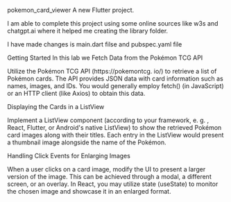 pokemon_card_viewer
A new Flutter project.

I am able to complete this project using some online sources like w3s and chatgpt.ai where it helped me creating the library folder.

I have made changes is main.dart filse and pubspec.yaml file

Getting Started
In this lab we Fetch Data from the Pokémon TCG API

Utilize the Pokémon TCG API (https://pokemontcg. io/) to retrieve a list of Pokémon cards. The API provides JSON data with card information such as names, images, and IDs. You would generally employ fetch() (in JavaScript) or an HTTP client (like Axios) to obtain this data.

Displaying the Cards in a ListView

Implement a ListView component (according to your framework, e. g. , React, Flutter, or Android's native ListView) to show the retrieved Pokémon card images along with their titles. Each entry in the ListView would present a thumbnail image alongside the name of the Pokémon.

Handling Click Events for Enlarging Images

When a user clicks on a card image, modify the UI to present a larger version of the image. This can be achieved through a modal, a different screen, or an overlay. In React, you may utilize state (useState) to monitor the chosen image and showcase it in an enlarged format.
